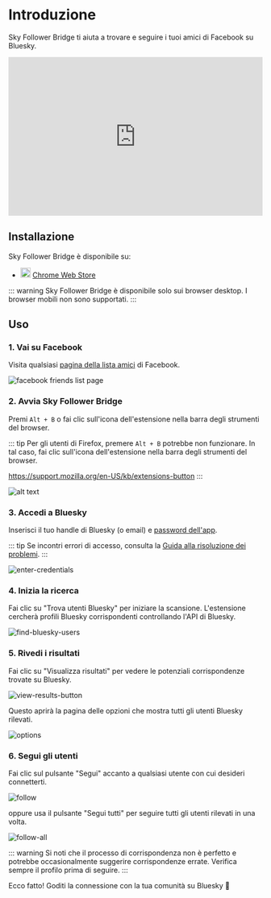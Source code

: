 # Introduzione

Sky Follower Bridge ti aiuta a trovare e seguire i tuoi amici di Facebook su Bluesky.

<iframe width="100%" height="315" src="https://www.youtube.com/embed/rS9Dp4s7KbA?si=73L-o1uzU3oLFYeY" title="YouTube video player" frameborder="0" allow="accelerometer; autoplay; clipboard-write; encrypted-media; gyroscope; picture-in-picture; web-share" referrerpolicy="strict-origin-when-cross-origin" allowfullscreen></iframe>

## Installazione

Sky Follower Bridge è disponibile su:

<ul class="install-list">
  <li>
    <img src="/images/icon-chrome.svg" width="20" height="20">
    <a href="https://chrome.google.com/webstore/detail/sky-follower-bridge/behhbpbpmailcnfbjagknjngnfdojpko" target="_blank" rel="noopener noreferrer" class="gtm-link-to-store">Chrome Web Store</a>
  </li>
</ul>

::: warning
Sky Follower Bridge è disponibile solo sui browser desktop. I browser mobili non sono supportati.
:::

## Uso

### 1. Vai su Facebook

Visita qualsiasi [pagina della lista amici](https://www.facebook.com/friends/list) di Facebook.

![facebook friends list page](/images/facebook-list-page.png)

### 2. Avvia Sky Follower Bridge

Premi `Alt + B` o fai clic sull'icona dell'estensione nella barra degli strumenti del browser.

::: tip
Per gli utenti di Firefox, premere `Alt + B` potrebbe non funzionare. In tal caso, fai clic sull'icona dell'estensione nella barra degli strumenti del browser.

https://support.mozilla.org/en-US/kb/extensions-button
:::

![alt text](/images/instagram-open-extension.png)

### 3. Accedi a Bluesky

Inserisci il tuo handle di Bluesky (o email) e [password dell'app](https://bsky.app/settings/app-passwords).

::: tip
Se incontri errori di accesso, consulta la [Guida alla risoluzione dei problemi](/troubleshooting).
:::

![enter-credentials](/images/enter-credentials.png)

### 4. Inizia la ricerca

Fai clic su "Trova utenti Bluesky" per iniziare la scansione. L'estensione cercherà profili Bluesky corrispondenti controllando l'API di Bluesky.

![find-bluesky-users](/images/scan-users.png)

### 5. Rivedi i risultati

Fai clic su "Visualizza risultati" per vedere le potenziali corrispondenze trovate su Bluesky.

![view-results-button](/images/click-results.png)

Questo aprirà la pagina delle opzioni che mostra tutti gli utenti Bluesky rilevati.

![options](/images/options.png)

### 6. Segui gli utenti

Fai clic sul pulsante "Segui" accanto a qualsiasi utente con cui desideri connetterti.

![follow](/images/click-follow-btn.png)

oppure usa il pulsante "Segui tutti" per seguire tutti gli utenti rilevati in una volta.

![follow-all](/images/follow-all-btn.png)

::: warning
Si noti che il processo di corrispondenza non è perfetto e potrebbe occasionalmente suggerire corrispondenze errate. Verifica sempre il profilo prima di seguire.
:::

Ecco fatto! Goditi la connessione con la tua comunità su Bluesky 🎉 
